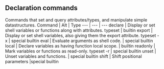 ## Declaration commands
Commands that set and query attributes/types, and manipulate simple datastructures. 
Command | Alt | 	Type
--- |   --- | ---
declare |	Display or set shell variables or functions along with attributes.	typeset |	builtin
export |	Display or set shell variables, also giving them the export attribute.	typeset -x |	special builtin
eval |	Evaluate arguments as shell code.	| 	special builtin
local |	Declare variables as having function local scope.	| builtin
readonly |	Mark variables or functions as read-only.	typeset -r | 	special builtin
unset |	Unset variables and functions.	|	special builtin
shift |	 Shift positional parameters	|special builtin 
